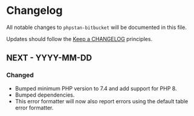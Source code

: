 # Changelog

All notable changes to `phpstan-bitbucket` will be documented in this file.

Updates should follow the [Keep a CHANGELOG](https://keepachangelog.com/) principles.

## NEXT - YYYY-MM-DD

### Changed
- Bumped minimum PHP version to 7.4 and add support for PHP 8.
- Bumped dependencies.
- This error formatter will now also report errors using the default table error formatter.
